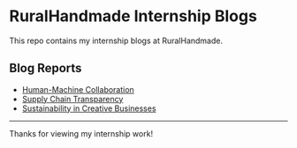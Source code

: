 # RuralHandmade Internship Blogs

This repo contains my internship blogs at RuralHandmade.

## Blog Reports

- [Human-Machine Collaboration](./Human-Machine-Collaboration.pdf)
- [Supply Chain Transparency](./Supply-Chain-Transparency.pdf)
- [Sustainability in Creative Businesses](./Sustainability-in-Creative-Businesses.pdf)

---

Thanks for viewing my internship work!

